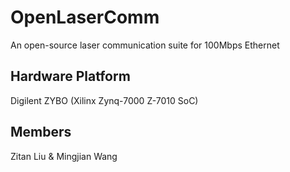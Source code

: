 # OpenLaserComm
An open-source laser communication suite for 100Mbps Ethernet

## Hardware Platform
Digilent ZYBO (Xilinx Zynq-7000 Z-7010 SoC)

## Members
Zitan Liu & Mingjian Wang